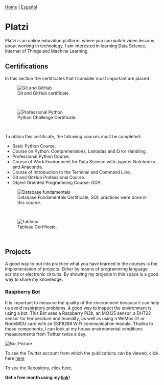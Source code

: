 [Home](index.md) \| [Español](platziesp.md)

# Platzi

Platzi is an online education platform, where you can watch video lessons about working in technology. I am interested in learning Data Science, Internet of Things and Machine Learning.

## Certifications

In this section the certificates that I consider most important are placed :

<figure>
  <img
  src="https://imgur.com/8QPRgM8.jpg"
  alt="Git and GitHub">
  <figcaption>Git and GitHub certificate.
  </figcaption>
</figure>
<br/>

<figure>
  <img
  src="https://imgur.com/AVQxd6V.jpg"
  alt="Professional Python">
  <figcaption>Python Challenge Certificate.
  </figcaption>
</figure>
<br>

To obtain this certificate, the following courses must be completed:

- Basic Python Course.
- Course on Python: Comprehensions, Lambdas and Error Handling.
- Professional Python Course.
- Course of Work Environment for Data Science with Jupyter Notebooks and Anaconda.
- Course of Introduction to the Terminal and Command Line.
- Git and GitHub Professional Course.
- Object Oriented Programming Course: OOP.

<figure>
  <img
  src="https://imgur.com/SvRYV90.jpg"
  alt="Database fundamentals">
  <figcaption>Database Fundamentals Certificate, SQL practices were done in this course.
  </figcaption>
</figure>
<br>

<figure>
  <img
  src="https://imgur.com/8CLVdVc.jpg"
  alt="Tableau">
  <figcaption>Tableau Certificate.
  </figcaption>
</figure>
<br/>

## Projects

A good way to put into practice what you have learned in the courses is the implementation of projects. Either by means of programming language scripts or electronic circuits. By showing my projects in this space is a good way to share my knowledge. 

### Raspberry Bot

It is important to measure the quality of the environment because it can help us avoid respiratory problems. A good way to inspect the environment is using a bot. This Bot uses a Raspberry Pi3b, an MQ135 sensor, a DHT22 sensor for temperature and humidity, as well as using a WeMos D1 or NodeMCU card with an ESP8266 WiFi communication module. Thanks to these components, I can look at my house environmental conditions measurements from Twitter twice a day.

![Bot Picture](https://imgur.com/dqhuIhx.jpg)

To see the Twitter account from which the publications can be viewed, click here [here](https://twitter.com/Jaeger06_Bot)

To see the Repository, click [here](https://github.com/DavidSA06/Raspberry).

**Get a free month using my [link](https://platzi.com/r/davidsilvaa/)!**
